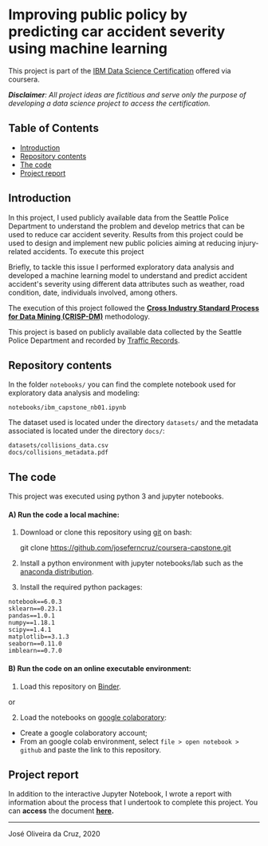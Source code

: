 # Improving public policy by predicting car accident severity using machine learning


This project is part of the [IBM Data Science Certification](https://www.coursera.org/professional-certificates/ibm-data-science) offered via coursera.

*__Disclaimer__: All project ideas are fictitious and serve only the purpose of developing a data science project to access the certification.*


## Table of Contents

- [Introduction](#introduction)
- [Repository contents](#repository-contents)
- [The code](#the-interactive-code)
- [Project report](#project-report)





## Introduction

In this project, I used publicly available data from the Seattle Police Department to understand the problem and develop metrics that can be used to reduce car accident severity. Results from this project could be used to design and implement new public policies aiming at reducing injury-related accidents.
To execute this project

Briefly, to tackle this issue I performed exploratory data analysis and developed a machine learning model to understand and predict accident accident's severity using different data attributes such as weather, road condition, date, individuals involved, among others.

The execution of this project followed the [**Cross Industry Standard Process for Data Mining (CRISP-DM)**](https://www.sv-europe.com/crisp-dm-methodology/) methodology.

This project is based on publicly available data collected by the Seattle Police Department and recorded by [Traffic Records](https://data-seattlecitygis.opendata.arcgis.com/datasets/collisions).


## Repository contents

In the folder `notebooks/` you can find the complete notebook used for exploratory data analysis and modeling:  

`notebooks/ibm_capstone_nb01.ipynb`

The dataset used is located under the directory `datasets/` and the metadata associated is located under the directory `docs/`:  

`datasets/collisions_data.csv`  
`docs/collisions_metadata.pdf`


## The code

This project was executed using python 3 and jupyter notebooks.


#### A) Run the code a local machine:

1) Download or clone this repository using [git](https://git-scm.com/downloads) on bash:  

      git clone https://github.com/joseferncruz/coursera-capstone.git

2) Install a python environment with jupyter notebooks/lab such as the [anaconda distribution](https://www.anaconda.com/products/individual).

3) Install the required python packages:  

`notebook==6.0.3`  
`sklearn==0.23.1`  
`pandas==1.0.1`  
`numpy==1.18.1`  
`scipy==1.4.1`  
`matplotlib==3.1.3`  
`seaborn==0.11.0`  
`imblearn==0.7.0`


#### B) Run the code on an online executable environment:

1) Load this repository on [Binder](https://mybinder.org/v2/gh/joseferncruz/coursera-capstone/master).  

or

2) Load the notebooks on [google colaboratory](https://mybinder.org/v2/gh/joseferncruz/coursera-capstone/master):
- Create a google colaboratory account;
- From an google colab environment, select `file > open notebook > github` and paste the link to this repository.


## Project report


In addition to the interactive Jupyter Notebook, I wrote a report with information about the process that I undertook to complete this project. You can **access** the document **[here](https://docs.google.com/document/d/15EvVyyEokxCvwtYD3CShfXqDteALbU_kGJTnf0WRIVI/edit?usp=sharing).**


---

José Oliveira da Cruz, 2020
